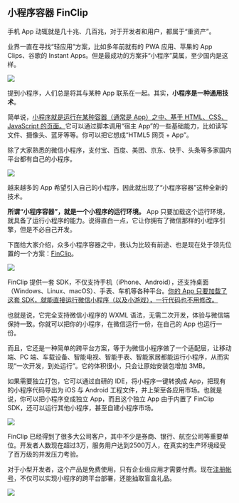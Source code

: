 ## 小程序容器 FinClip

手机 App 动辄就是几十兆、几百兆，对于开发者和用户，都属于“重资产”。

​业界一直在寻找“轻应用”方案，比如多年前就有的 PWA 应用、苹果的 App Clips、谷歌的 Instant Apps。但是最成功的方案非“小程序”莫属，至少国内是这样。

![](https://cdn.beekka.com/blogimg/asset/202211/bg2022110401.webp)

提到小程序，人们总是将其与某种 App 联系在一起。其实，**小程序是一种通用技术**。

简单说，<u>小程序就是运行在某种容器（通常是 App）之中、基于 HTML、CSS、JavaScript 的页面。</u>它可以通过脚本调用“宿主 App”的一些基础能力，比如读写文件、摄像头、蓝牙等等。你可以把它想成“HTML5 网页 + App”。

除了大家熟悉的微信小程序，支付宝、百度、美团、京东、快手、头条等多家国内平台都有自己的小程序。

![](https://cdn.beekka.com/blogimg/asset/202211/bg2022110402.webp)

越来越多的 App 希望引入自己的小程序，因此就出现了“小程序容器”这种全新的技术。

**所谓“小程序容器”，就是一个小程序的运行环境。** App 只要加载这个运行环境，就具备了运行小程序的能力。说得直白一点，它让你拥有了微信那样的小程序引擎，但是不必自己开发。

下面给大家介绍，众多小程序容器之中，我认为比较有前途、也是现在处于领先位置的一个方案：[FinClip](https://www.finclip.com/)。

![](https://cdn.beekka.com/blogimg/asset/202211/bg2022110821.webp)

FinClip 提供一套 SDK，不仅支持手机（iPhone、Android），还支持桌面（Windows、Linux、macOS）、手表、车机等各种平台。<u>你的 App 只要加载了这套 SDK，就能直接运行微信小程序（以及小游戏），一行代码也不用修改。</u>

也就是说，它完全支持微信小程序的 WXML 语法，无需二次开发，体验与微信端保持一致。你就可以把你的小程序，在微信运行一份，在自己的 App 也运行一份。

而且，它还是一种简单的跨平台方案，等于为微信小程序做了一个适配层，让移动端、PC 端、车载设备、智能电视、智能手表、智能家居都能运行小程序，从而实现“一次开发，到处运行”。它的体积很小，只会让原始安装包增加 3MB。

如果需要独立打包，它可以通过自研的 IDE，将小程序一键转换成 App，把现有的小程序代码导出为 iOS 与 Android 工程文件，并上架至各应用市场。也就是说，你可以把小程序变成独立 App，而且这个独立 App 由于内置了 FinClip SDK，还可以运行其他小程序，甚至自建小程序市场。

![](https://cdn.beekka.com/blogimg/asset/202211/bg2022110404.webp)

FinClip 已经得到了很多大公司客户，其中不少是券商、银行、航空公司等重要单位。开发者人数现在超过3万，服务用户达到2500万人，在真实的生产环境经受了百万级的并发压力考验。

对于小型开发者，这个产品是免费使用，只有企业级应用才需要付费。现在[注册帐号](https://www.finclip.com/login/?type=register&from=home)，不仅可以实现小程序的跨平台部署，还能抽取盲盒礼品。

![](https://cdn.beekka.com/blogimg/asset/202211/bg2022110803.webp)